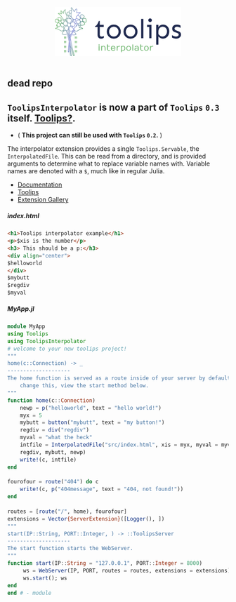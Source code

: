 <div align = "center"><img src = "https://github.com/ChifiSource/image_dump/blob/main/toolips/toolipsinterpolator.png" href = "https://toolips.app"></img></div>
</br>

## dead repo
`ToolipsInterpolator` is now a part of `Toolips` `0.3` itself. [Toolips?](https://github.com/ChifiSource/Toolips.jl).
--
- ( **This project can still be used with `Toolips` `0.2`.** )

The interpolator extension provides a single `Toolips.Servable`, the `InterpolatedFile`. This can be read from a directory, and is provided arguments to determine what to replace variable names with. Variable names are denoted with a `$`, much like in regular Julia.
- [Documentation](doc.toolips.app/extensions/toolips_interpolator)
- [Toolips](https://github.com/ChifiSource/Toolips.jl)
- [Extension Gallery](https://toolips.app/?page=gallery&selected=interpolator)
##### index.html
```html
<h1>Toolips interpolator example</h1>
<p>$xis is the number</p>
<h3> This should be a p:</h3>
<div align="center">
$helloworld
</div>
$mybutt
$regdiv
$myval
```

##### MyApp.jl
```julia
module MyApp
using Toolips
using ToolipsInterpolator
# welcome to your new toolips project!
"""
home(c::Connection) -> _
--------------------
The home function is served as a route inside of your server by default. To
    change this, view the start method below.
"""
function home(c::Connection)
    newp = p("helloworld", text = "hello world!")
    myx = 5
    mybutt = button("mybutt", text = "my button!")
    regdiv = div("regdiv")
    myval = "what the heck"
    intfile = InterpolatedFile("src/index.html", xis = myx, myval = myval,
    regdiv, mybutt, newp)
    write!(c, intfile)
end

fourofour = route("404") do c
    write!(c, p("404message", text = "404, not found!"))
end

routes = [route("/", home), fourofour]
extensions = Vector{ServerExtension}([Logger(), ])
"""
start(IP::String, PORT::Integer, ) -> ::ToolipsServer
--------------------
The start function starts the WebServer.
"""
function start(IP::String = "127.0.0.1", PORT::Integer = 8000)
     ws = WebServer(IP, PORT, routes = routes, extensions = extensions)
     ws.start(); ws
end
end # - module

```
